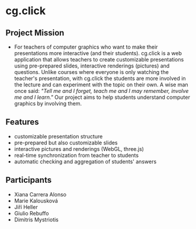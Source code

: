 # cg.click

## Project Mission
* For teachers of computer graphics who want to make their presentations more interactive (and their students). cg.click is a web application that allows teachers to create customizable presentations using pre-prepared slides, interactive renderings (pictures) and questions. Unlike courses where everyone is only watching the teacher's presentation, with cg.click the students are more involved in the lecture and can experiment with the topic on their own. A wise man once said: *"Tell me and I forget, teach me and I may remember, involve me and I learn."* Our project aims to help students understand computer graphics by involving them.

## Features
* customizable presentation structure
* pre-prepared but also customizable slides
* interactive pictures and renderings (WebGL, three.js)
* real-time synchronization from teacher to students
* automatic checking and aggregation of students' answers

## Participants
* Xiana Carrera Alonso
* Marie Kalousková
* Jiří Heller
* Giulio Rebuffo
* Dimitris Mystriotis
